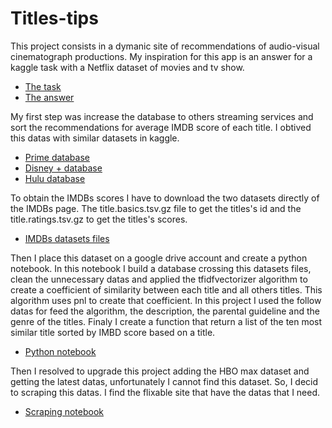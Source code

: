 # Titles-tips

This project consists in a dymanic site of recommendations of audio-visual cinematograph productions. 
My inspiration for this app is an answer for a kaggle task with a Netflix dataset of movies and tv show.

- [The task](https://www.kaggle.com/datasets/shivamb/netflix-shows)
- [The answer](https://www.kaggle.com/code/tylercranmer/netflix-recommendation-system)

My first step was increase the database to others streaming services and sort the recommendations for average IMDB score of each title.
I obtived this datas with similar datasets in kaggle.

- [Prime database](https://www.kaggle.com/datasets/shivamb/amazon-prime-movies-and-tv-shows)
- [Disney + database](https://www.kaggle.com/datasets/shivamb/disney-movies-and-tv-shows)
- [Hulu database](https://www.kaggle.com/datasets/shivamb/hulu-movies-and-tv-shows)

To obtain the IMDBs scores I have to download the two datasets directly of the IMDBs page.
The title.basics.tsv.gz file to get the titles's id and the title.ratings.tsv.gz to get the titles's scores.

- [IMDBs datasets files](https://www.imdb.com/interfaces/)

Then I place this dataset on a google drive account and create a python notebook. In this notebook I build a database crossing this datasets files, clean the unnecessary datas and applied the tfidfvectorizer algorithm to create a coefficient of similarity between each title and all others titles. This algorithm uses pnl to create that coefficient. In this project I used the follow datas for feed the algorithm, the description, the parental guideline and the genre of the titles. Finaly I create a function that return a list of the ten most similar title sorted by IMBD score based on a title.

- [Python notebook](https://colab.research.google.com/drive/1qOG-FHGHFySotNsKQV6WJQ9Z7oPXq1hy#scrollTo=z46CHtdjS_FD)

Then I resolved to upgrade this project adding the HBO max dataset and getting the latest datas, unfortunately I cannot find this dataset. So, I decid to scraping this datas. I find the flixable site that have the datas that I need. 

- [Scraping notebook](https://github.com/Marcelo0479/titles-tips/blob/master/python%20notebooks/Scraping%20titles.ipynb)
